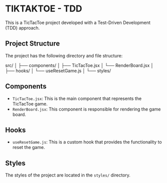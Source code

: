 # TIKTAKTOE - TDD

This is a TicTacToe project developed with a Test-Driven Development (TDD) approach.

## Project Structure

The project has the following directory and file structure:


src/ │ ├── components/ │ ├── TicTacToe.jsx │ └── RenderBoard.jsx │ ├── hooks/ │ └── useResetGame.js │ └── styles/


## Components

- `TicTacToe.jsx`: This is the main component that represents the TicTacToe game.
- `RenderBoard.jsx`: This component is responsible for rendering the game board.

## Hooks

- `useResetGame.js`: This is a custom hook that provides the functionality to reset the game.

## Styles

The styles of the project are located in the `styles/` directory.
